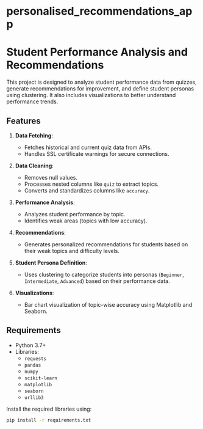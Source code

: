 # personalised_recommendations_app
# Student Performance Analysis and Recommendations

This project is designed to analyze student performance data from quizzes, generate recommendations for improvement, and define student personas using clustering. It also includes visualizations to better understand performance trends.

## Features

1. **Data Fetching**:
   - Fetches historical and current quiz data from APIs.
   - Handles SSL certificate warnings for secure connections.

2. **Data Cleaning**:
   - Removes null values.
   - Processes nested columns like `quiz` to extract topics.
   - Converts and standardizes columns like `accuracy`.

3. **Performance Analysis**:
   - Analyzes student performance by topic.
   - Identifies weak areas (topics with low accuracy).

4. **Recommendations**:
   - Generates personalized recommendations for students based on their weak topics and difficulty levels.

5. **Student Persona Definition**:
   - Uses clustering to categorize students into personas (`Beginner`, `Intermediate`, `Advanced`) based on their performance data.

6. **Visualizations**:
   - Bar chart visualization of topic-wise accuracy using Matplotlib and Seaborn.

## Requirements

- Python 3.7+
- Libraries:
  - `requests`
  - `pandas`
  - `numpy`
  - `scikit-learn`
  - `matplotlib`
  - `seaborn`
  - `urllib3`

Install the required libraries using:
```bash
pip install -r requirements.txt
